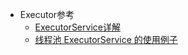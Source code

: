 - Executor参考
    - [ExecutorService详解](https://blog.csdn.net/fwt336/article/details/81530581)
    - [线程池 ExecutorService 的使用例子](https://blog.csdn.net/xiaojin21cen/article/details/81810534)